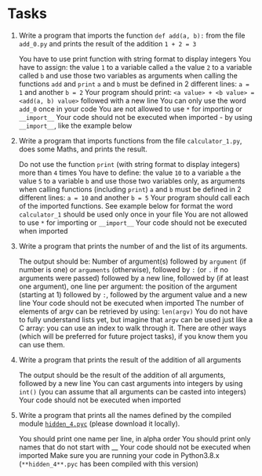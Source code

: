 # Tasks
1. Write a program that imports the function `def add(a, b):` from the file `add_0.py` and prints the result of the addition `1 + 2 = 3`

    You have to use print function with string format to display integers
    You have to assign:
        the value `1` to a variable called `a`
        the value `2` to a variable called `b`
        and use those two variables as arguments when calling the functions `add` and `print`
    `a` and `b` must be defined in 2 different lines: `a = 1` and another `b = 2`
    Your program should print: `<a value> + <b value> = <add(a, b) value>` followed with a new line
    You can only use the word `add_0` once in your code
    You are not allowed to use `*` for importing or `__import__`
    Your code should not be executed when imported - by using `__import__`, like the example below

2. Write a program that imports functions from the file `calculator_1.py`, does some Maths, and prints the result.

    Do not use the function `print` (with string format to display integers) more than `4` times
    You have to define:
        the value `10` to a variable `a`
        the value `5` to a variable `b`
        and use those two variables only, as arguments when calling functions (including `print`)
    `a` and `b` must be defined in 2 different lines: `a = 10` and another `b = 5`
    Your program should call each of the imported functions. See example below for format
    the word `calculator_1` should be used only once in your file
    You are not allowed to use `*` for importing or `__import__`
    Your code should not be executed when imported

3. Write a program that prints the number of and the list of its arguments.

    The output should be:
        Number of argument(s) followed by `argument` (if number is one) or `arguments` (otherwise), followed by
        `:` (or `.` if no arguments were passed) followed by
        a new line, followed by (if at least one argument),
        one line per argument:
            the position of the argument (starting at 1) followed by `:`, followed by the argument value and a new line
    Your code should not be executed when imported
    The number of elements of argv can be retrieved by using: `len(argv)`
    You do not have to fully understand lists yet, but imagine that `argv` can be used just like a C array: you can use an index to walk through it. There are other ways (which will be preferred for future project tasks), if you know them you can use them.


4. Write a program that prints the result of the addition of all arguments

    The output should be the result of the addition of all arguments, followed by a new line
    You can cast arguments into integers by using `int()` (you can assume that all arguments can be casted into integers)
    Your code should not be executed when imported


5. Write a program that prints all the names defined by the compiled module [`hidden_4.pyc`](https://github.com/holbertonschool/0x02.py/raw/master/hidden_4.pyc) (please download it locally).

    You should print one name per line, in alpha order
    You should print only names that do not start with __
    Your code should not be executed when imported
    Make sure you are running your code in Python3.8.x (`**hidden_4**.pyc` has been compiled with this version)
